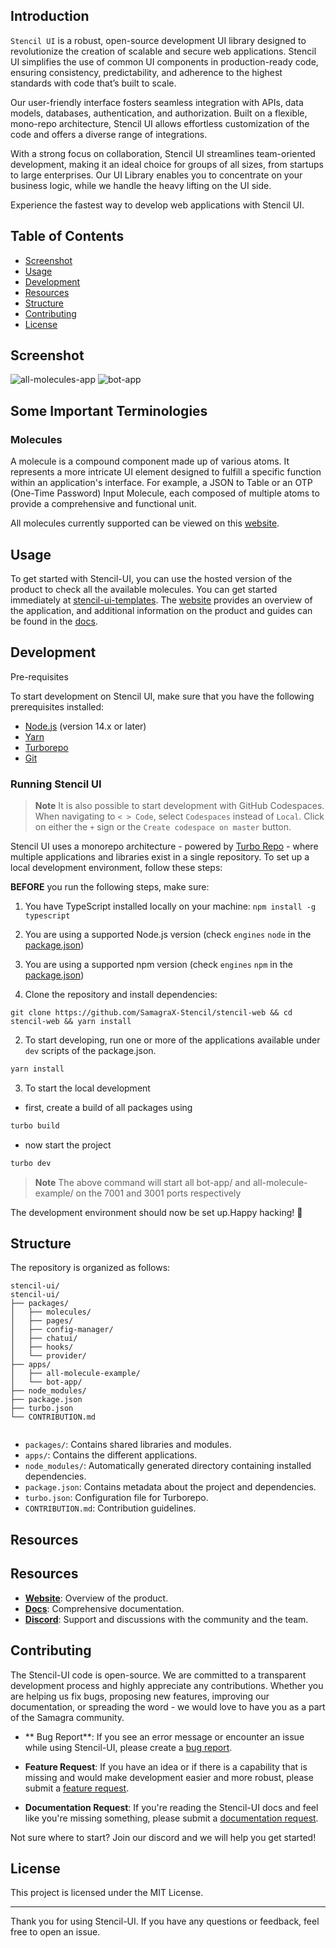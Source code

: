  ## Introduction

 `Stencil UI` is a robust, open-source development UI library designed to revolutionize the creation of scalable and secure web applications. Stencil UI simplifies the use of common UI components in production-ready code, ensuring consistency, predictability, and adherence to the highest standards with code that’s built to scale.

Our user-friendly interface fosters seamless integration with APIs, data models, databases, authentication, and authorization. Built on a flexible, mono-repo architecture, Stencil UI allows effortless customization of the code and offers a diverse range of integrations.

With a strong focus on collaboration, Stencil UI streamlines team-oriented development, making it an ideal choice for groups of all sizes, from startups to large enterprises. Our UI Library enables you to concentrate on your business logic, while we handle the heavy lifting on the UI side.

Experience the fastest way to develop web applications with Stencil UI.

 ## Table of Contents
- [Screenshot](#screenshot)
- [Usage](#usage)
- [Development](#development)
- [Resources](#resources)
- [Structure](#structure)
- [Contributing](#contributing)
- [License](#license)


## Screenshot
![all-molecules-app](https://github.com/SamagraX-Stencil/stencil-web/assets/88641794/8a261351-35bf-4f6d-820f-785611fc1afa)
![bot-app](https://github.com/SamagraX-Stencil/stencil-web/assets/88641794/c6bca5ba-be18-4049-af3a-c7d5ee63475d)


## Some Important Terminologies
### Molecules
A molecule is a compound component made up of various atoms. It represents a more intricate UI element designed to fulfill a specific function within an application's interface. For example, a JSON to Table or an OTP (One-Time Password) Input Molecule, each composed of multiple atoms to provide a comprehensive and functional unit.

All molecules currently supported can be viewed on this [website](https://stencil-ui-templates.vercel.app/).

 

## Usage 

To get started with Stencil-UI, you can use the hosted version of the product to check all the available molecules. You can get started immediately at [stencil-ui-templates](https://stencil-ui-templates.vercel.app/). The [website](https://stencil-ui-templates.vercel.app) provides an overview of the application, and additional information on the product and guides can be found in the [docs](https://stencil-docs.vercel.app/).


## Development
 Pre-requisites

To start development on Stencil UI, make sure that you have the following prerequisites installed:

- [Node.js](https://nodejs.org/) (version 14.x or later)
- [Yarn](https://yarnpkg.com/)
- [Turborepo](https://turborepo.org/)
- [Git](https://git-scm.com/)

### Running Stencil UI

> **Note**
> It is also possible to start development with GitHub Codespaces. When navigating to `< > Code`, select `Codespaces` instead of `Local`. Click on either the `+` sign or the `Create codespace on master` button.

Stencil UI uses a monorepo architecture - powered by [Turbo Repo](https://turbo.build/repo) - where multiple applications and libraries exist in a single repository. To set up a local development environment, follow these steps:

**BEFORE** you run the following steps, make sure:
1. You have TypeScript installed locally on your machine: `npm install -g typescript`
2. You are using a supported Node.js version (check `engines` `node` in the [package.json](./package.json))
3. You are using a supported npm version (check `engines` `npm` in the [package.json](./package.json))

1. Clone the repository and install dependencies:
```shell
git clone https://github.com/SamagraX-Stencil/stencil-web && cd stencil-web && yarn install
```

2. To start developing, run one or more of the applications available under `dev` scripts of the package.json.

```bash
yarn install
```

3. To start the local development

- first, create a build of all packages using

```bash
turbo build
```

- now start the project

```bash
turbo dev
```
> **Note**
>   The above command will start all bot-app/ and all-molecule-example/ on the 7001 and 3001 ports respectively

The development environment should now be set up.Happy hacking! 👾
 
## Structure

The repository is organized as follows:

```
stencil-ui/
stencil-ui/
├── packages/
│   ├── molecules/
│   ├── pages/
│   ├── config-manager/
│   ├── chatui/
│   ├── hooks/
│   └── provider/
├── apps/
│   ├── all-molecule-example/
│   └── bot-app/
├── node_modules/
├── package.json
├── turbo.json
└── CONTRIBUTION.md


```
 
- `packages/`: Contains shared libraries and modules.
- `apps/`: Contains the different applications.
- `node_modules/`: Automatically generated directory containing installed dependencies.
- `package.json`: Contains metadata about the project and dependencies.
- `turbo.json`: Configuration file for Turborepo.
- `CONTRIBUTION.md`: Contribution guidelines.



## Resources
## Resources

- **[Website](https://stencil-ui-templates.vercel.app/)**: Overview of the product.
- **[Docs](https://stencil-docs.vercel.app/)**: Comprehensive documentation.
- **[Discord](https://discord.gg/)**: Support and discussions with the community and the team.

 
## Contributing

The Stencil-UI code is open-source. We are committed to a transparent development process and highly appreciate any contributions. Whether you are helping us fix bugs, proposing new features, improving our documentation, or spreading the word - we would love to have you as a part of the Samagra community.  

- ** Bug Report**: If you see an error message or encounter an issue while using Stencil-UI, please create a [bug report]( https://github.com/SamagraX-Stencil/stencil-web/issues/new).

- **Feature Request**: If you have an idea or if there is a capability that is missing and would make development easier and more robust, please submit a [feature request]( https://github.com/SamagraX-Stencil/stencil-web/issues/new).

- **Documentation Request**: If you're reading the Stencil-UI docs and feel like you're missing something, please submit a [documentation request](https://github.com/SamagraX-Stencil/stencil-web/issues/new).

Not sure where to start? Join our discord and we will help you get started!
 
## License

This project is licensed under the MIT License.  

---

Thank you for using Stencil-UI. If you have any questions or feedback, feel free to open an issue.

 
